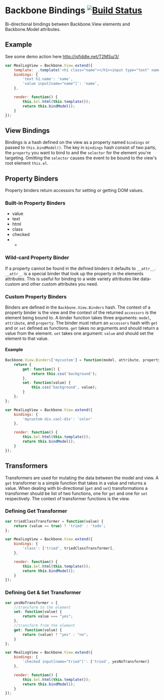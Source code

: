 # Backbone Bindings [![Build Status](https://secure.travis-ci.org/amccloud/backbone-bindings.png)](http://travis-ci.org/amccloud/backbone-bindings]) #
Bi-directional bindings between Backbone.View elements and Backbone.Model attributes.

## Example ##
See some demo action here http://jsfiddle.net/T2MSu/3/
```javascript
var MealLogView = Backbone.View.extend({
    template: _.template('<h1 class="name"></h1><input type="text" name="name">'),
    bindings: {
        'text h1.name': 'name',
        'value input[name="name"]': 'name',
    },

    render: function() {
        this.$el.html(this.template());
        return this.bindModel();
    }
});
```

## View Bindings ##
Bindings is a hash defined on the view as a property named `bindings` or passed to `this.bindModel()`.
The key in `bindings` hash consist of two parts, the `property` you want to bind to and the `selector`
for the element you're targeting. Omitting the `selector` causes the event to be bound to the
view's root element `this.el`. 

## Property Binders ##
Property binders return accessors for setting or getting DOM values.

### Built-in Property Binders ###
 - value
 - text
 - html
 - class
 - checked
 - *

### Wild-card Property Binder ###
If a property cannot be found in the defined binders it defaults to `__attr__`. `__attr__`
is a special binder that look up the property in the elements attributes. This is useful for
binding to a wide variety attributes like data-custom and other custom attributes you need.

### Custom Property Binders ###
Binders are defined in the `Backbone.View.Binders` hash. The context of a property binder is
the view and the context of the returned `accessors` is the element being bound to. A binder
function takes three arguments: `model`, `attribute`, and `property`. The binder must return
an `accessors` hash with `get` and or `set` defined as functions. `get` takes no arguments and
should return a value from the element. `set` takes one argument: `value` and should set the
element to that value.

#### Example ####
```javascript
Backbone.View.Binders['mycustom'] = function(model, attribute, property) {
    return {
        get: function() {
            return this.css('background');
        },
        set: function(value) {
            this.css('background', value);
        }
    };
};

var MealLogView = Backbone.View.extend({
    bindings: {
        'mycustom div.cool-div': 'color'
    },

    render: function() {
        this.$el.html(this.template());
        return this.bindModel();
    }
});

```

## Transformers ##
Transformers are used for mutating the data between the model and view. A `get` transformer is
a simple function that takes in a value and returns a value. When dealing with bi-directional
(`get` and `set`) transformations a transformer should be list of two functions, one for `get`
and one for `set` respectively. The context of transformer functions is the view.

### Defining Get Transformer ###
```javascript
var triedClassTransformer = function(value) {
    return (value == true) ? 'tried' : 'todo';
};

var MealLogView = Backbone.View.extend({
    bindings: {
        'class': ['tried', triedClassTransformer],
    },

    render: function() {
        this.$el.html(this.template());
        return this.bindModel();
    }
});
```

### Defining Get & Set Transformer ###
```javascript
var yesNoTransformer = {
    //transform to the element
    set: function(value) {
        return value === "yes";
    }, 
    //transform from the element
    get: function(value) {
        return (value) ? "yes" : "no";
    }
};

var MealLogView = Backbone.View.extend({
    bindings: {
        'checked input[name="tried"]': ['tried', yesNoTransformer]
    },

    render: function() {
        this.$el.html(this.template());
        return this.bindModel();
    }
});
```
